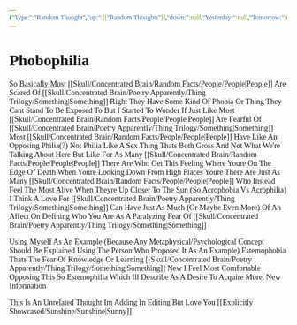 ```yaml
---
{"Type:":"Random Thought","up:":[["Random Thoughts"]],"down:":null,"Yesterday:":null,"Tomorrow:":null,"alias:":"Phobophilia","Next:":null,"Previous:":null,"title":"Phobophilia","layout":"page","comments":true,"dg-publish":true,"dg-show-local-graph":false,"tag":"fear RandomThoughts Love Psychological","permalink":"/skull/concentrated-brain/random-thoughts/phobophilia/","dgPassFrontmatter":true}
---
```


<style id="Force_Custom_Fonts" type="text/css">@font-face{font-style:normal;font-family:"Merriweather";src:local("Merriweather")}@font-face{font-style:bolder;font-family:"Merriweather";src:local("Merriweather")}@font-face{font-style:normal;font-family:"Merriweather";src:local("Merriweather");unicode-range:U+0-FF,U+2E80-9FFF,U+F900-FAFF,U+FE30-FE4F,U+20000-2FA1F}@font-face{font-style:bolder;font-family:"Merriweather";src:local("Merriweather");unicode-range:U+0-FF,U+2E80-9FFF,U+F900-FAFF,U+FE30-FE4F,U+20000-2FA1F}@font-face{font-style:normal;font-family:"Merriweather";src:local("Merriweather");unicode-range:U+0-FF}@font-face{font-style:bolder;font-family:"Merriweather";src:local("Merriweather");unicode-range:U+0-FF}:not(pre):not(code):not(textarea):not(tt):not(kbd):not(samp):not(var){font-family:"Merriweather"!important}pre,code,textarea,tt,kbd,samp,var{font-family:monospace!important}pre *,code *,textarea *,tt *,kbd *,samp *,var *{font-family:monospace!important}</style>
# Phobophilia

So Basically Most [[Skull/Concentrated Brain/Random Facts/People/People\|People]] Are Scared Of [[Skull/Concentrated Brain/Poetry Apparently/Thing Trilogy/Something\|Something]] Right
They Have Some Kind Of Phobia Or Thing They Cant Stand To Be Exposed To But I Started To Wonder If Just Like Most [[Skull/Concentrated Brain/Random Facts/People/People\|People]] Are Fearful Of [[Skull/Concentrated Brain/Poetry Apparently/Thing Trilogy/Something\|Something]] Most [[Skull/Concentrated Brain/Random Facts/People/People\|People]] Have Like An Opposing Philia(?)
Not Philia Like A Sex Thing Thats Both Gross And Not What We're Talking About Here But Like For As Many [[Skull/Concentrated Brain/Random Facts/People/People\|People]] There Are Who Get This Feeling Where Youre On The Edge Of Death When Youre Looking Down From High Places Youre There Are Just As Many [[Skull/Concentrated Brain/Random Facts/People/People\|People]] Who Instead Feel The Most Alive When Theyre Up Closer To The Sun
(So Acrophobia Vs Acrophilia)
I Think A Love For [[Skull/Concentrated Brain/Poetry Apparently/Thing Trilogy/Something\|Something]] Can Have Just As Much (Or Maybe Even More) Of An Affect On Defining Who You Are As A Paralyzing Fear Of [[Skull/Concentrated Brain/Poetry Apparently/Thing Trilogy/Something\|Something]]

Using Myself As An Example (Because Any Metaphysical/Psychological Concept Should Be Explained Using The Person Who Proposed It As An Example)
Estemophobia
Thats The Fear Of Knowledge Or Learning [[Skull/Concentrated Brain/Poetry Apparently/Thing Trilogy/Something\|Something]] New
I Feel Most Comfortable Opposing This So Estemophilia
Which Ill Describe As A Desire To Acquire More, New Information

This Is An Unrelated Thought Im Adding In Editing But Love You [[Explicitly Showcased/Sunshine/Sunshine\|Sunny]]